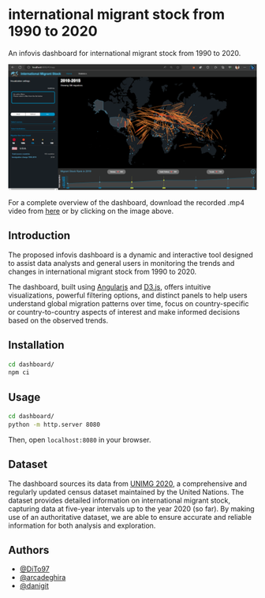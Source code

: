 # international migrant stock from 1990 to 2020

An infovis dashboard for international migrant stock from 1990 to 2020.

[![dashboard](assets/dashboard.png)](assets/dashboard.mp4)

For a complete overview of the dashboard, download the recorded .mp4 video from [here](assets/dashboard.mp4) or by clicking on the image above.

## Introduction

The proposed infovis dashboard is a dynamic and interactive tool designed to assist data analysts and general users in monitoring the trends and changes in international migrant stock from 1990 to 2020.

The dashboard, built using [Angularjs](https://angularjs.org/) and [D3.js](https://d3js.org/), offers intuitive visualizations, powerful filtering options, and distinct panels to help users understand global migration patterns over time, focus on country-specific or country-to-country aspects of interest and make informed decisions based on the observed trends.

## Installation

```bash
cd dashboard/
npm ci
```

## Usage

```bash
cd dashboard/
python -m http.server 8080
```

Then, open `localhost:8080` in your browser.

## Dataset

The dashboard sources its data from [UNIMG 2020](https://www.un.org/development/desa/pd/content/international-migrant-stock), a comprehensive and regularly updated census dataset maintained by the United Nations. The dataset provides detailed information on international migrant stock, capturing data at five-year intervals up to the year 2020 (so far). By making use of an authoritative dataset, we are able to ensure accurate and reliable information for both analysis and exploration.

## Authors

- [@DiTo97](https://github.com/DiTo97)
- [@arcadeghira](https://github.com/arcadeghira)
- [@danigit](https://github.com/danigit)

